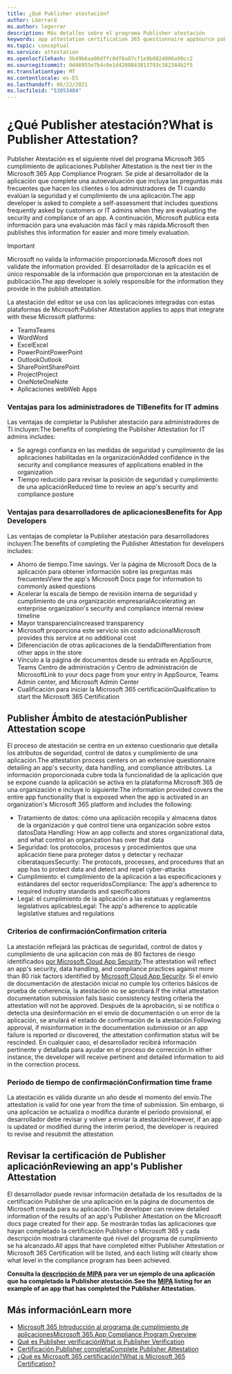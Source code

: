 ```yaml
---
title: ¿Qué Publisher atestación?
author: LGerrard
ms.author: legerrar
description: Más detalles sobre el programa Publisher atestación
keywords: app attestation certification 365 questionnaire appSource publisher
ms.topic: conceptual
ms.service: attestation
ms.openlocfilehash: 5b49b6aa06dffc0df6a87cf1e9b0824806a90cc2
ms.sourcegitcommit: 0d46955e7b4c0e1d4208843813793c382344b2f5
ms.translationtype: MT
ms.contentlocale: es-ES
ms.lasthandoff: 06/22/2021
ms.locfileid: "53053484"
---
```

# <a name="what-is-publisher-attestation"></a><span data-ttu-id="4bdce-104">¿Qué Publisher atestación?</span><span class="sxs-lookup"><span data-stu-id="4bdce-104">What is Publisher Attestation?</span></span>

<span data-ttu-id="4bdce-105">Publisher Atestación es el siguiente nivel del programa Microsoft 365 cumplimiento de aplicaciones.</span><span class="sxs-lookup"><span data-stu-id="4bdce-105">Publisher Attestation is the next tier in the Microsoft 365 App Compliance Program.</span></span> <span data-ttu-id="4bdce-106">Se pide al desarrollador de la aplicación que complete una autoevaluación que incluya las preguntas más frecuentes que hacen los clientes o los administradores de TI cuando evalúan la seguridad y el cumplimiento de una aplicación.</span><span class="sxs-lookup"><span data-stu-id="4bdce-106">The app developer is asked to complete a self-assessment that includes questions frequently asked by customers or IT admins when they are evaluating the security and compliance of an app.</span></span> <span data-ttu-id="4bdce-107">A continuación, Microsoft publica esta información para una evaluación más fácil y más rápida.</span><span class="sxs-lookup"><span data-stu-id="4bdce-107">Microsoft then publishes this information for easier and more timely evaluation.</span></span>

> [!IMPORTANT]
> <span data-ttu-id="4bdce-108">Microsoft no valida la información proporcionada.</span><span class="sxs-lookup"><span data-stu-id="4bdce-108">Microsoft does not validate the information provided.</span></span> <span data-ttu-id="4bdce-109">El desarrollador de la aplicación es el único responsable de la información que proporcionan en la atestación de publicación.</span><span class="sxs-lookup"><span data-stu-id="4bdce-109">The app developer is solely responsible for the information they provide in the publish attestation.</span></span> 

<span data-ttu-id="4bdce-110">La atestación del editor se usa con las aplicaciones integradas con estas plataformas de Microsoft:</span><span class="sxs-lookup"><span data-stu-id="4bdce-110">Publisher Attestation applies to apps that integrate with these Microsoft platforms:</span></span>
- <span data-ttu-id="4bdce-111">Teams</span><span class="sxs-lookup"><span data-stu-id="4bdce-111">Teams</span></span>
- <span data-ttu-id="4bdce-112">Word</span><span class="sxs-lookup"><span data-stu-id="4bdce-112">Word</span></span>
- <span data-ttu-id="4bdce-113">Excel</span><span class="sxs-lookup"><span data-stu-id="4bdce-113">Excel</span></span>
- <span data-ttu-id="4bdce-114">PowerPoint</span><span class="sxs-lookup"><span data-stu-id="4bdce-114">PowerPoint</span></span> 
- <span data-ttu-id="4bdce-115">Outlook</span><span class="sxs-lookup"><span data-stu-id="4bdce-115">Outlook</span></span>
- <span data-ttu-id="4bdce-116">SharePoint</span><span class="sxs-lookup"><span data-stu-id="4bdce-116">SharePoint</span></span>
- <span data-ttu-id="4bdce-117">Project</span><span class="sxs-lookup"><span data-stu-id="4bdce-117">Project</span></span>
- <span data-ttu-id="4bdce-118">OneNote</span><span class="sxs-lookup"><span data-stu-id="4bdce-118">OneNote</span></span>
- <span data-ttu-id="4bdce-119">Aplicaciones web</span><span class="sxs-lookup"><span data-stu-id="4bdce-119">Web Apps</span></span>

### <a name="benefits-for-it-admins"></a><span data-ttu-id="4bdce-120">Ventajas para los administradores de TI</span><span class="sxs-lookup"><span data-stu-id="4bdce-120">Benefits for IT admins</span></span>
<span data-ttu-id="4bdce-121">Las ventajas de completar la Publisher atestación para administradores de TI incluyen:</span><span class="sxs-lookup"><span data-stu-id="4bdce-121">The benefits of completing the Publisher Attestation for IT admins includes:</span></span>
-   <span data-ttu-id="4bdce-122">Se agregó confianza en las medidas de seguridad y cumplimiento de las aplicaciones habilitadas en la organización</span><span class="sxs-lookup"><span data-stu-id="4bdce-122">Added confidence in the security and compliance measures of applications enabled in the organization</span></span>
-   <span data-ttu-id="4bdce-123">Tiempo reducido para revisar la posición de seguridad y cumplimiento de una aplicación</span><span class="sxs-lookup"><span data-stu-id="4bdce-123">Reduced time to review an app's security and compliance posture</span></span>

### <a name="benefits-for-app-developers"></a><span data-ttu-id="4bdce-124">Ventajas para desarrolladores de aplicaciones</span><span class="sxs-lookup"><span data-stu-id="4bdce-124">Benefits for App Developers</span></span> 
<span data-ttu-id="4bdce-125">Las ventajas de completar la Publisher atestación para desarrolladores incluyen:</span><span class="sxs-lookup"><span data-stu-id="4bdce-125">The benefits of completing the Publisher Attestation for developers includes:</span></span> 
-   <span data-ttu-id="4bdce-126">Ahorro de tiempo.</span><span class="sxs-lookup"><span data-stu-id="4bdce-126">Time savings.</span></span> <span data-ttu-id="4bdce-127">Ver la página de Microsoft Docs de la aplicación para obtener información sobre las preguntas más frecuentes</span><span class="sxs-lookup"><span data-stu-id="4bdce-127">View the app's Microsoft Docs page for information to commonly asked questions</span></span>
-   <span data-ttu-id="4bdce-128">Acelerar la escala de tiempo de revisión interna de seguridad y cumplimiento de una organización empresarial</span><span class="sxs-lookup"><span data-stu-id="4bdce-128">Accelerating an enterprise organization's security and compliance internal review timeline</span></span>
-   <span data-ttu-id="4bdce-129">Mayor transparencia</span><span class="sxs-lookup"><span data-stu-id="4bdce-129">Increased transparency</span></span>
- <span data-ttu-id="4bdce-130">Microsoft proporciona este servicio sin costo adicional</span><span class="sxs-lookup"><span data-stu-id="4bdce-130">Microsoft provides this service at no additional cost</span></span>
-   <span data-ttu-id="4bdce-131">Diferenciación de otras aplicaciones de la tienda</span><span class="sxs-lookup"><span data-stu-id="4bdce-131">Differentiation from other apps in the store</span></span>
-   <span data-ttu-id="4bdce-132">Vínculo a la página de documentos desde su entrada en AppSource, Teams Centro de administración y Centro de administración de Microsoft</span><span class="sxs-lookup"><span data-stu-id="4bdce-132">Link to your docs page from your entry in AppSource, Teams Admin center, and Microsoft Admin Center</span></span>
-   <span data-ttu-id="4bdce-133">Cualificación para iniciar la Microsoft 365 certificación</span><span class="sxs-lookup"><span data-stu-id="4bdce-133">Qualification to start the Microsoft 365 Certification</span></span>


## <a name="publisher-attestation-scope"></a><span data-ttu-id="4bdce-134">Publisher Ámbito de atestación</span><span class="sxs-lookup"><span data-stu-id="4bdce-134">Publisher Attestation scope</span></span>

<span data-ttu-id="4bdce-135">El proceso de atestación se centra en un extenso cuestionario que detalla los atributos de seguridad, control de datos y cumplimiento de una aplicación.</span><span class="sxs-lookup"><span data-stu-id="4bdce-135">The attestation process centers on an extensive questionnaire detailing an app's security, data handling, and compliance attributes.</span></span> <span data-ttu-id="4bdce-136">La información proporcionada cubre toda la funcionalidad de la aplicación que se expone cuando la aplicación se activa en la plataforma Microsoft 365 de una organización e incluye lo siguiente:</span><span class="sxs-lookup"><span data-stu-id="4bdce-136">The information provided covers the entire app functionality that is exposed when the app is activated in an organization's Microsoft 365 platform and includes the following:</span></span>

- <span data-ttu-id="4bdce-137">Tratamiento de datos: cómo una aplicación recopila y almacena datos de la organización y qué control tiene una organización sobre estos datos</span><span class="sxs-lookup"><span data-stu-id="4bdce-137">Data Handling: How an app collects and stores organizational data, and what control an organization has over that data</span></span>
- <span data-ttu-id="4bdce-138">Seguridad: los protocolos, procesos y procedimientos que una aplicación tiene para proteger datos y detectar y rechazar ciberataques</span><span class="sxs-lookup"><span data-stu-id="4bdce-138">Security: The protocols, processes, and procedures that an app has to protect data and detect and repel cyber-attacks</span></span>
- <span data-ttu-id="4bdce-139">Cumplimiento: el cumplimiento de la aplicación a las especificaciones y estándares del sector requeridos</span><span class="sxs-lookup"><span data-stu-id="4bdce-139">Compliance: The app's adherence to required industry standards and specifications</span></span>
- <span data-ttu-id="4bdce-140">Legal: el cumplimiento de la aplicación a las estatuas y reglamentos legislativos aplicables</span><span class="sxs-lookup"><span data-stu-id="4bdce-140">Legal: The app's adherence to applicable legislative statues and regulations</span></span>

### <a name="confirmation-criteria"></a><span data-ttu-id="4bdce-141">Criterios de confirmación</span><span class="sxs-lookup"><span data-stu-id="4bdce-141">Confirmation criteria</span></span>

<span data-ttu-id="4bdce-142">La atestación reflejará las prácticas de seguridad, control de datos y cumplimiento de una aplicación con más de 80 factores de riesgo identificados [por Microsoft Cloud App Security](https://www.microsoft.com/microsoft-365/enterprise-mobility-security/cloud-app-security).</span><span class="sxs-lookup"><span data-stu-id="4bdce-142">The attestation will reflect an app's security, data handling, and compliance practices against more than 80 risk factors identified by [Microsoft Cloud App Security](https://www.microsoft.com/microsoft-365/enterprise-mobility-security/cloud-app-security).</span></span> <span data-ttu-id="4bdce-143">Si el envío de documentación de atestación inicial no cumple los criterios básicos de prueba de coherencia, la atestación no se aprobará.</span><span class="sxs-lookup"><span data-stu-id="4bdce-143">If the initial attestation documentation submission fails basic consistency testing criteria the attestation will not be approved.</span></span> <span data-ttu-id="4bdce-144">Después de la aprobación, si se notifica o detecta una desinformación en el envío de documentación o un error de la aplicación, se anulará el estado de confirmación de la atestación.</span><span class="sxs-lookup"><span data-stu-id="4bdce-144">Following approval, if misinformation in the documentation submission or an app failure is reported or discovered, the attestation confirmation status will be rescinded.</span></span> <span data-ttu-id="4bdce-145">En cualquier caso, el desarrollador recibirá información pertinente y detallada para ayudar en el proceso de corrección.</span><span class="sxs-lookup"><span data-stu-id="4bdce-145">In either instance, the developer will receive pertinent and detailed information to aid in the correction process.</span></span>

### <a name="confirmation-time-frame"></a><span data-ttu-id="4bdce-146">Período de tiempo de confirmación</span><span class="sxs-lookup"><span data-stu-id="4bdce-146">Confirmation time frame</span></span>

<span data-ttu-id="4bdce-147">La atestación es válida durante un año desde el momento del envío.</span><span class="sxs-lookup"><span data-stu-id="4bdce-147">The attestation is valid for one year from the time of submission.</span></span> <span data-ttu-id="4bdce-148">Sin embargo, si una aplicación se actualiza o modifica durante el período provisional, el desarrollador debe revisar y volver a enviar la atestación</span><span class="sxs-lookup"><span data-stu-id="4bdce-148">However, if an app is updated or modified during the interim period, the developer is required to revise and resubmit the attestation</span></span>

## <a name="reviewing-an-apps-publisher-attestation"></a><span data-ttu-id="4bdce-149">Revisar la certificación de Publisher aplicación</span><span class="sxs-lookup"><span data-stu-id="4bdce-149">Reviewing an app's Publisher Attestation</span></span>

<span data-ttu-id="4bdce-150">El desarrollador puede revisar información detallada de los resultados de la certificación Publisher de una aplicación en la página de documentos de Microsoft creada para su aplicación.</span><span class="sxs-lookup"><span data-stu-id="4bdce-150">The developer can review detailed information of the results of an app's Publisher Attestation on the Microsoft docs page created for their app.</span></span> <span data-ttu-id="4bdce-151">Se mostrarán todas las aplicaciones que hayan completado la certificación Publisher o Microsoft 365 y cada descripción mostrará claramente qué nivel del programa de cumplimiento se ha alcanzado.</span><span class="sxs-lookup"><span data-stu-id="4bdce-151">All apps that have completed either Publisher Attestation or Microsoft 365 Certification will be listed, and each listing will clearly show what level in the compliance program has been achieved.</span></span>

<span data-ttu-id="4bdce-152">**Consulta la [descripción de MIPA](https://docs.microsoft.com/microsoft-365-app-certification/teams/iglobe-mipa-your-personal-assistant?pivots=mcas) para ver un ejemplo de una aplicación que ha completado la Publisher atestación.**</span><span class="sxs-lookup"><span data-stu-id="4bdce-152">**See the [MIPA](https://docs.microsoft.com/microsoft-365-app-certification/teams/iglobe-mipa-your-personal-assistant?pivots=mcas) listing for an example of an app that has completed the Publisher Attestation.**</span></span> 

## <a name="learn-more"></a><span data-ttu-id="4bdce-153">Más información</span><span class="sxs-lookup"><span data-stu-id="4bdce-153">Learn more</span></span>

* [<span data-ttu-id="4bdce-154">Microsoft 365 Introducción al programa de cumplimiento de aplicaciones</span><span class="sxs-lookup"><span data-stu-id="4bdce-154">Microsoft 365 App Compliance Program Overview</span></span>](~/overview.md)
* [<span data-ttu-id="4bdce-155">Qué es Publisher verificación</span><span class="sxs-lookup"><span data-stu-id="4bdce-155">What is Publisher Verification</span></span>](https://docs.microsoft.com/azure/active-directory/develop/publisher-verification-overview)
* [<span data-ttu-id="4bdce-156">Certificación Publisher completa</span><span class="sxs-lookup"><span data-stu-id="4bdce-156">Complete Publisher Attestation</span></span>](~/docs/attestation.md)  
* [<span data-ttu-id="4bdce-157">¿Qué es Microsoft 365 certificación?</span><span class="sxs-lookup"><span data-stu-id="4bdce-157">What is Microsoft 365 Certification? </span></span>](~/docs/enterprise-app-certification-guide.md)
